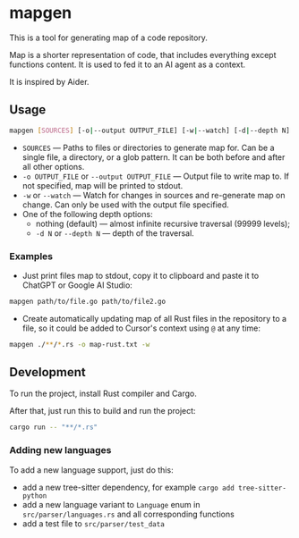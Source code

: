 # mapgen

This is a tool for generating map of a code repository.

Map is a shorter representation of code, that includes everything except functions content.  It is used to fed it to an AI agent as a context.

It is inspired by Aider.

## Usage

```bash
mapgen [SOURCES] [-o|--output OUTPUT_FILE] [-w|--watch] [-d|--depth N]
```
- `SOURCES` — Paths to files or directories to generate map for.  Can be a single file, a directory, or a glob pattern.  It can be both before and after all other options.
- `-o OUTPUT_FILE` or `--output OUTPUT_FILE` — Output file to write map to.  If not specified, map will be printed to stdout.
- `-w` or `--watch` — Watch for changes in sources and re-generate map on change.  Can only be used with the output file specified.
- One of the following depth options:
  - nothing (default) — almost infinite recursive traversal (99999 levels);
  - `-d N` or `--depth N` — depth of the traversal.

### Examples

- Just print files map to stdout, copy it to clipboard and paste it to ChatGPT or Google AI Studio:
```bash
mapgen path/to/file.go path/to/file2.go
```

- Create automatically updating map of all Rust files in the repository to a file, so it could be added to Cursor's context using `@` at any time:
```bash
mapgen ./**/*.rs -o map-rust.txt -w
```

## Development

To run the project, install Rust compiler and Cargo.

After that, just run this to build and run the project:
```bash
cargo run -- "**/*.rs"
```

### Adding new languages

To add a new language support, just do this:
- add a new tree-sitter dependency, for example `cargo add tree-sitter-python`
- add a new language variant to `Language` enum in `src/parser/languages.rs` and all corresponding functions
- add a test file to `src/parser/test_data`
